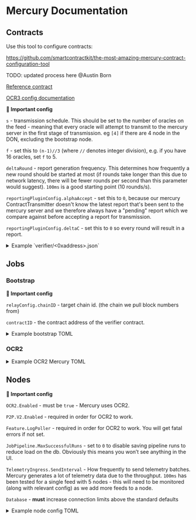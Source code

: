 # Mercury Documentation

## Contracts

Use this tool to configure contracts:

https://github.com/smartcontractkit/the-most-amazing-mercury-contract-configuration-tool

TODO: updated process here @Austin Born 

[Reference contract](https://github.com/smartcontractkit/reference-data-directory/blob/master/ethereum-testnet-goerli-arbitrum-1/contracts/0x535051166466D159da8742167c9CA1eFe9e82613.json)

[OCR3 config documentation](https://github.com/smartcontractkit/libocr/blob/master/offchainreporting2plus/internal/config/ocr3config/public_config.go)

**🚨 Important config**

`s` - transmission schedule. This should be set to the number of oracles on the feed - meaning that every oracle will attempt to transmit to the mercury server in the first stage of transmission. eg `[4]` if there are 4 node in the DON, excluding the bootstrap node.

`f` - set this to `(n-1)//3` (where `//` denotes integer division), e.g. if you have 16 oracles, set `f` to 5.

`deltaRound` - report generation frequency. This determines how frequently a new round should be started at most (if rounds take longer than this due to network latency, there will be fewer rounds per second than this parameter would suggest). `100ms` is a good starting point (10 rounds/s).

`reportingPluginConfig.alphaAccept` - set this to `0`, because our mercury ContractTransmitter doesn't know the latest report that's been sent to the mercury server and we therefore always have a "pending" report which we compare against before accepting a report for transmission.

`reportingPluginConfig.deltaC` - set this to `0` so every round will result in a report.

<details><summary>Example `verifier/<0xaddress>.json`</summary>

```json
{
  "contractVersion": 1001,
  "digests": {
    "0x0006c67c0374ab0dcfa45c63b37df2ea8d16fb903c043caa98065033e9c15666": {
      "feedId": "0x14e044f932bb959cc2aa8dc1ba110c09224e639aae00264c1ffc2a0830904a3c",
      "proxyEnabled": true,
      "status": "active"
    }
  },
  "feeds": {
    "0x14e044f932bb959cc2aa8dc1ba110c09224e639aae00264c1ffc2a0830904a3c": {
      "digests": [
        "0x0006c67c0374ab0dcfa45c63b37df2ea8d16fb903c043caa98065033e9c15666"
      ],
      "docs": {
        "assetName": "Chainlink",
        "feedCategory": "verified",
        "feedType": "Crypto",
        "hidden": true
      },
      "externalAdapterRequestParams": {
        "endpoint": "cryptolwba",
        "from": "LINK",
        "to": "USD"
      },
      "feedId": "0x14e044f932bb959cc2aa8dc1ba110c09224e639aae00264c1ffc2a0830904a3c",
      "latestConfig": {
        "offchainConfig": {
          "deltaGrace": "0",
          "deltaProgress": "2s",
          "deltaResend": "20s",
          "deltaRound": "250ms",
          "deltaStage": "60s",
          "f": 1,
          "maxDurationObservation": "250ms",
          "maxDurationQuery": "0s",
          "maxDurationReport": "250ms",
          "maxDurationShouldAcceptFinalizedReport": "250ms",
          "maxDurationShouldTransmitAcceptedReport": "250ms",
          "rMax": 100,
          "reportingPluginConfig": {
            "alphaAcceptInfinite": false,
            "alphaAcceptPpb": "0",
            "alphaReportInfinite": false,
            "alphaReportPpb": "0",
            "deltaC": "0s"
          },
          "s": [
            4
          ]
        },
        "offchainConfigVersion": 30,
        "onchainConfig": {
          "max": "99999999999999999999999999999",
          "min": "1"
        },
        "onchainConfigVersion": 1,
        "oracles": [
          {
            "api": [
              "coinmetrics",
              "ncfx",
              "tiingo-test"
            ],
            "operator": "clc-ocr-mercury-arbitrum-goerli-nodes-0"
          },
          {
            "api": [
              "coinmetrics",
              "ncfx",
              "tiingo-test"
            ],
            "operator": "clc-ocr-mercury-arbitrum-goerli-nodes-1"
          },
          {
            "api": [
              "coinmetrics",
              "ncfx",
              "tiingo-test"
            ],
            "operator": "clc-ocr-mercury-arbitrum-goerli-nodes-2"
          },
          {
            "api": [
              "coinmetrics",
              "ncfx",
              "tiingo-test"
            ],
            "operator": "clc-ocr-mercury-arbitrum-goerli-nodes-3"
          }
        ]
      },
      "marketing": {
        "category": "crypto",
        "history": true,
        "pair": [
          "LINK",
          "USD"
        ],
        "path": "link-usd-verifier"
      },
      "name": "LINK/USD-RefPricePlus-ArbitrumGoerli-002",
      "reportFields": {
        "ask": {
          "decimals": 8,
          "maxSubmissionValue": "99999999999999999999999999999",
          "minSubmissionValue": "1",
          "resultPath": "data,ask"
        },
        "bid": {
          "decimals": 8,
          "maxSubmissionValue": "99999999999999999999999999999",
          "minSubmissionValue": "1",
          "resultPath": "data,bid"
        },
        "median": {
          "decimals": 8,
          "maxSubmissionValue": "99999999999999999999999999999",
          "minSubmissionValue": "1",
          "resultPath": "data,mid"
        }
      },
      "status": "testing"
    }
  },
  "name": "Mercury v0.2 - Production Testnet Verifier (v1.0.0)",
  "status": "testing"
}
```
</details>

## Jobs

### Bootstrap

**🚨 Important config**

`relayConfig.chainID` - target chain id. (the chain we pull block numbers from)

`contractID` - the contract address of the verifier contract.

<details><summary>Example bootstrap TOML</summary>

```toml
type = "bootstrap"
relay = "evm"
schemaVersion = 1
name = "$feed_name"
contractID = "$verifier_contract_address"
feedID = "$feed_id" # IMPORTANT - DON'T FORGET THIS OR IT WON'T WORK
contractConfigTrackerPollInterval = "15s"

[relayConfig]
chainID = $evm_chain_id
fromBlock = $from_block
```
</details>

### OCR2

<details><summary>Example OCR2 Mercury TOML</summary>

```toml
type = "offchainreporting2"
schemaVersion = 1
name = "$feed_name"
forwardingAllowed = false
maxTaskDuration = "1s"
contractID = "$verifier_contract_address"
feedID = "$feed_id"
contractConfigTrackerPollInterval = "15s"
ocrKeyBundleID = "$key_bundle_id"
p2pv2Bootstrappers = [
  "$bootstrapper_address>"
]
relay = "evm"
pluginType = "mercury"
transmitterID = "$csa_public_key"

observationSource = """
  // ncfx
	ds1_payload          [type=bridge name="ncfx" timeout="50ms" requestData="{\\"data\\":{\\"endpoint\\":\\"crypto-lwba\\",\\"from\\":\\"ETH\\",\\"to\\":\\"USD\\"}}"];
  ds1_median           [type=jsonparse path="data,mid"];
  ds1_bid              [type=jsonparse path="data,bid"];
  ds1_ask              [type=jsonparse path="data,ask"];
  
  ds1_median_multiply  [type=multiply times=100000000];
  ds1_bid_multiply     [type=multiply times=100000000];
  ds1_ask_multiply     [type=multiply times=100000000];

  // tiingo
  ds2_payload          [type=bridge name="tiingo" timeout="50ms" requestData="{\\"data\\":{\\"endpoint\\":\\"crypto-lwba\\",\\"from\\":\\"ETH\\",\\"to\\":\\"USD\\"}}"];
  ds2_median           [type=jsonparse path="data,mid"];
  ds2_bid              [type=jsonparse path="data,bid"];
  ds2_ask              [type=jsonparse path="data,ask"];

  ds2_median_multiply  [type=multiply times=100000000];
  ds2_bid_multiply     [type=multiply times=100000000];
  ds2_ask_multiply     [type=multiply times=100000000];

  // coinmetrics
  ds3_payload          [type=bridge name="coinmetrics" timeout="50ms" requestData="{\\"data\\":{\\"endpoint\\":\\"crypto-lwba\\",\\"from\\":\\"ETH\\",\\"to\\":\\"USD\\"}}"];
  ds3_median           [type=jsonparse path="data,mid"];
  ds3_bid              [type=jsonparse path="data,bid"];
  ds3_ask              [type=jsonparse path="data,ask"];

  ds3_median_multiply  [type=multiply times=100000000];
  ds3_bid_multiply     [type=multiply times=100000000];
  ds3_ask_multiply     [type=multiply times=100000000];

  ds1_payload -> ds1_median -> ds1_median_multiply -> benchmark_price;
  ds2_payload -> ds2_median -> ds2_median_multiply -> benchmark_price;
  ds3_payload -> ds3_median -> ds3_median_multiply -> benchmark_price;

  benchmark_price [type=median allowedFaults=2 index=0];

  ds1_payload -> ds1_bid -> ds1_bid_multiply -> bid_price;
  ds2_payload -> ds2_bid -> ds2_bid_multiply -> bid_price;
  ds3_payload -> ds3_bid -> ds3_bid_multiply -> bid_price;

  bid_price [type=median allowedFaults=2 index=1];

  ds1_payload -> ds1_ask -> ds1_ask_multiply -> ask_price;
  ds2_payload -> ds2_ask -> ds2_ask_multiply -> ask_price;
  ds3_payload -> ds3_ask -> ds3_ask_multiply -> ask_price;

  ask_price [type=median allowedFaults=2 index=2];
"""

[pluginConfig]
serverURL = "$mercury_server_url"
serverPubKey = "$mercury_server_public_key"

[relayConfig]
chainID = $evm_chain_id
fromBlock = $from_block
```
</details>

## Nodes

**🚨 Important config**

`OCR2.Enabled` - must be `true` - Mercury uses OCR2.

`P2P.V2.Enabled` - required in order for OCR2 to work.

`Feature.LogPoller` - required in order for OCR2 to work. You will get fatal errors if not set.

`JobPipeline.MaxSuccessfulRuns` - set to `0` to disable saving pipeline runs to reduce load on the db. Obviously this means you won’t see anything in the UI.

`TelemetryIngress.SendInterval`  - How frequently to send telemetry batches. Mercury generates a lot of telemetry data due to the throughput. `100ms` has been tested for a single feed with 5 nodes - this will need to be monitored (along with relevant config) as we add more feeds to a node.

`Database` - **must** increase connection limits above the standard defaults

<details><summary>Example node config TOML</summary>

```toml
RootDir = '$ROOT_DIR'

[JobPipeline]
MaxSuccessfulRuns = 0 # you may set to some small value like '10' or similar if you like looking at job runs in the UI

[Feature]
UICSAKeys = true # required
LogPoller = true # required

[Log]
Level = 'info' # this should be 'debug' for chainlink internal deployments, nops may use 'info' to reduce log volume

[Log.File]
< standard values >

[WebServer]
< standard values >

[WebServer.TLS]
< standard values >

[[EVM]]
ChainID = '42161' # change as needed based on target chain

[OCR]
Enabled = false # turn off OCR 1

[P2P]
TraceLogging = false # this should be 'true' for chainlink internal deployments, we may ask nops to set this to true for debugging
PeerID = '$PEERID'

[P2P.V2]
Enabled = true # required
DefaultBootstrappers = < mercury bootstrap nodes > # Note that this should ideally be set in the job spec, this is just a fallback
# Make sure these IPs are properly configured in the firewall. May not be necessary for internal nodes
AnnounceAddresses = ['$EXTERNAL_IP:$EXTERNAL_PORT'] # Use whichever port you like, pls randomize, MAKE SURE ITS CONFIGURED IN THE FIREWALL
ListenAddresses = ['0.0.0.0:$INTERNAL_PORT'] # Use whichever port you like, pls randomize, MAKE SURE ITS CONFIGURED IN THE FIREWALL

[OCR2]
Enabled = true # required
KeyBundleID = '$KEY_BUNDLE_ID' # Note that this should ideally be set in the job spec, this is just a fallback
CaptureEATelemetry = true

[TelemetryIngress]
UniConn = false
SendInterval = '250ms'
BufferSize = 300
MaxBatchSize = 100

[[TelemetryIngress.Endpoints]]
Network = 'EVM'
ChainID = '42161' # change as needed based on target chain
URL = '$TELEMETRY_ENDPOINT_URL' # Provided by Chainlink Labs RSTP team
ServerPubKey = '$TELEMETRY_PUB_KEY' # Provided by Chainlink Labs RSTP team

[Database]
MaxIdleConns = 100 # should equal or greater than total number of mercury jobs
MaxOpenConns = 400 # caution! ensure postgres is configured to support this

[[EVM.Nodes]]
< put RPC nodes here >
```
</details>
